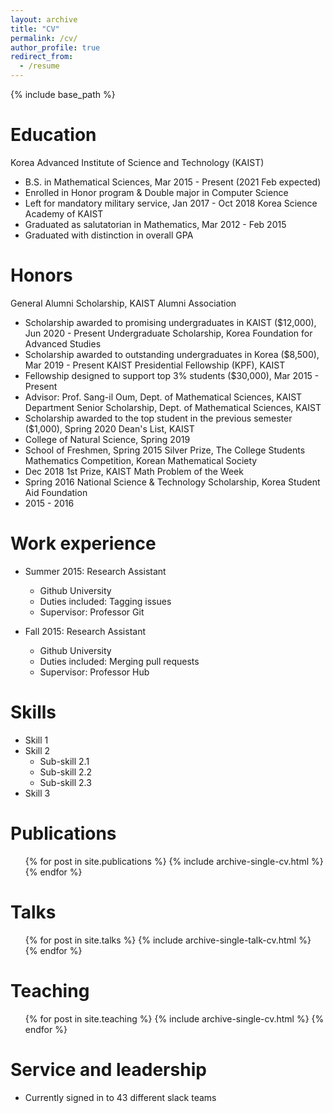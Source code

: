 ```yaml
---
layout: archive
title: "CV"
permalink: /cv/
author_profile: true
redirect_from:
  - /resume
---
```


{% include base_path %}

Education
======
Korea Advanced Institute of Science and Technology (KAIST)
* B.S. in Mathematical Sciences,  Mar 2015 - Present (2021 Feb expected)
* Enrolled in Honor program & Double major in Computer Science
* Left for mandatory military service,  Jan 2017 - Oct 2018
Korea Science Academy of KAIST
* Graduated as salutatorian in Mathematics,  Mar 2012 - Feb 2015
* Graduated with distinction in overall GPA

Honors
=====
General Alumni Scholarship, KAIST Alumni Association
* Scholarship awarded to promising undergraduates in KAIST ($12,000), Jun 2020 - Present
Undergraduate Scholarship, Korea Foundation for Advanced Studies
* Scholarship awarded to outstanding undergraduates in Korea ($8,500),  Mar 2019 - Present
KAIST Presidential Fellowship (KPF), KAIST
* Fellowship designed to support top 3% students ($30,000),  Mar 2015 - Present
* Advisor: Prof. Sang-il Oum, Dept. of Mathematical Sciences, KAIST
Department Senior Scholarship, Dept. of Mathematical Sciences, KAIST
* Scholarship awarded to the top student in the previous semester ($1,000), Spring 2020
Dean's List, KAIST
* College of Natural Science,  Spring 2019
* School of Freshmen,  Spring 2015
Silver Prize, The College Students Mathematics Competition, Korean Mathematical Society
* Dec 2018
1st Prize, KAIST Math Problem of the Week
* Spring 2016
National Science & Technology Scholarship, Korea Student Aid Foundation
* 2015 - 2016


Work experience
======
* Summer 2015: Research Assistant
  * Github University
  * Duties included: Tagging issues
  * Supervisor: Professor Git

* Fall 2015: Research Assistant
  * Github University
  * Duties included: Merging pull requests
  * Supervisor: Professor Hub
  
Skills
======
* Skill 1
* Skill 2
  * Sub-skill 2.1
  * Sub-skill 2.2
  * Sub-skill 2.3
* Skill 3

Publications
======
  <ul>{% for post in site.publications %}
    {% include archive-single-cv.html %}
  {% endfor %}</ul>
  
Talks
======
  <ul>{% for post in site.talks %}
    {% include archive-single-talk-cv.html %}
  {% endfor %}</ul>
  
Teaching
======
  <ul>{% for post in site.teaching %}
    {% include archive-single-cv.html %}
  {% endfor %}</ul>
  
Service and leadership
======
* Currently signed in to 43 different slack teams
